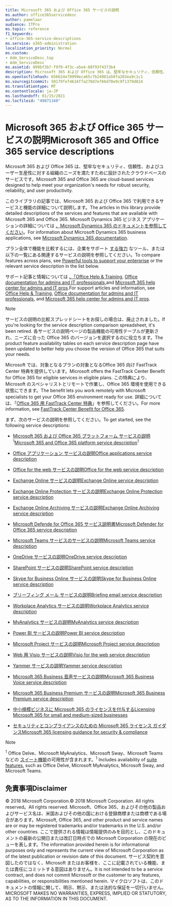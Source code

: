 ```yaml
---
title: Microsoft 365 および Office 365 サービスの説明
ms.author: office365servicedesc
author: pamelaar
audience: ITPro
ms.topic: reference
f1_keywords:
- office-365-service-descriptions
ms.service: o365-administration
localization_priority: Normal
ms.custom:
- Adm_ServiceDesc_top
- Adm_ServiceDesc
ms.assetid: 899bf3b7-f9f0-4f3c-a5e4-88f93f4373b4
description: Microsoft 365 および Office 365 は、堅牢なセキュリティ、信頼性、およびユーザー生産性に対する組織のニーズを満たすために設計されたクラウドベースのサービスです。
ms.openlocfilehash: 656624e78999eca65c7b24981a50fa203ea9c1c1
ms.sourcegitcommit: 50179fef4616ffa270d7e766d70e9c9f1379d824
ms.translationtype: MT
ms.contentlocale: ja-JP
ms.lasthandoff: 01/15/2021
ms.locfileid: "49871160"
---
```

# <a name="microsoft-365-and-office-365-service-descriptions"></a><span data-ttu-id="41d3f-103">Microsoft 365 および Office 365 サービスの説明</span><span class="sxs-lookup"><span data-stu-id="41d3f-103">Microsoft 365 and Office 365 service descriptions</span></span> 

<span data-ttu-id="41d3f-104">Microsoft 365 および Office 365 は、堅牢なセキュリティ、信頼性、およびユーザー生産性に対する組織のニーズを満たすために設計されたクラウドベースのサービスです。</span><span class="sxs-lookup"><span data-stu-id="41d3f-104">Microsoft 365 and Office 365 are cloud-based services designed to help meet your organization's needs for robust security, reliability, and user productivity.</span></span> 
  
<span data-ttu-id="41d3f-105">このライブラリの記事では、Microsoft 365 および Office 365 で利用できるサービスと機能の詳細について説明します。</span><span class="sxs-lookup"><span data-stu-id="41d3f-105">The articles in this library provide detailed descriptions of the services and features that are available with Microsoft 365 and Office 365.</span></span> <span data-ttu-id="41d3f-106">Microsoft Dynamics 365 ビジネス アプリケーションの詳細については [、Microsoft Dynamics 365 のドキュメントを参照してください](https://docs.microsoft.com/dynamics365/)。</span><span class="sxs-lookup"><span data-stu-id="41d3f-106">For information about Microsoft Dynamics 365 business applications, see [Microsoft Dynamics 365 documentation](https://docs.microsoft.com/dynamics365/).</span></span>

<span data-ttu-id="41d3f-107">プラン全体で機能を比較するには、企業をサポート [する強力](https://go.microsoft.com/fwlink/?LinkID=799177&amp;clcid=0x409) なツール、または以下の一覧にある関連するサービスの説明を参照してください。</span><span class="sxs-lookup"><span data-stu-id="41d3f-107">To compare features across plans, see [Powerful tools to support your enterprise](https://go.microsoft.com/fwlink/?LinkID=799177&amp;clcid=0x409) or the relevant service description in the list below.</span></span> 
  
<span data-ttu-id="41d3f-108">サポート記事と情報については [、「Office Help & Training](https://support.office.com/), [Office documentation for admins and IT professionals,](https://docs.microsoft.com/office/)and [Microsoft 365 help center for admins and IT pros](https://docs.microsoft.com/microsoft-365/).</span><span class="sxs-lookup"><span data-stu-id="41d3f-108">For support articles and information, see [Office Help & Training](https://support.office.com/), [Office documentation for admins and IT professionals](https://docs.microsoft.com/office/), and [Microsoft 365 help center for admins and IT pros](https://docs.microsoft.com/microsoft-365/).</span></span>
  
> [!NOTE]
> <span data-ttu-id="41d3f-109">サービスの説明の比較スプレッドシートをお探しの場合は、廃止されました。</span><span class="sxs-lookup"><span data-stu-id="41d3f-109">If you're looking for the service description comparison spreadsheet, it's been retired.</span></span> <span data-ttu-id="41d3f-110">各サービスの説明ページの製品機能の可用性テーブルが更新され、ニーズに合った Office 365 のバージョンを選択するのに役立ちます。</span><span class="sxs-lookup"><span data-stu-id="41d3f-110">The product feature availability tables on each service description page have been updated to better help you choose the version of Office 365 that suits your needs.</span></span> 
  
<span data-ttu-id="41d3f-111">Microsoft では、対象となるプランの対象となるOffice 365 向け FastTrack Center 特典を提供しています。</span><span class="sxs-lookup"><span data-stu-id="41d3f-111">Microsoft offers the FastTrack Center Benefit for Office 365 for eligible services in eligible plans.</span></span> <span data-ttu-id="41d3f-112">この特典により、Microsoft のスペシャリストとリモートで作業し、Office 365 環境を使用できる状態にできます。</span><span class="sxs-lookup"><span data-stu-id="41d3f-112">The benefit lets you work remotely with Microsoft specialists to get your Office 365 environment ready for use.</span></span> <span data-ttu-id="41d3f-113">詳細については、「[Office 365 用 FastTrack Center 特典](https://docs.microsoft.com/fasttrack/O365-fasttrack-benefit-for-office-365)」を参照してください。</span><span class="sxs-lookup"><span data-stu-id="41d3f-113">For more information, see [FastTrack Center Benefit for Office 365](https://docs.microsoft.com/fasttrack/O365-fasttrack-benefit-for-office-365).</span></span>
  
<span data-ttu-id="41d3f-114">まず、次のサービスの説明を参照してください。</span><span class="sxs-lookup"><span data-stu-id="41d3f-114">To get started, see the following service descriptions:</span></span>
  
- <span data-ttu-id="41d3f-115">[Microsoft 365 および Office 365 プラットフォーム サービスの説明](office-365-platform-service-description/office-365-platform-service-description.md)<sup>1</sup></span><span class="sxs-lookup"><span data-stu-id="41d3f-115">[Microsoft 365 and Office 365 platform service description](office-365-platform-service-description/office-365-platform-service-description.md)<sup>1</sup></span></span>

- [<span data-ttu-id="41d3f-116">Office アプリケーション サービスの説明</span><span class="sxs-lookup"><span data-stu-id="41d3f-116">Office applications service description</span></span>](office-applications-service-description/office-applications-service-description.md)

- [<span data-ttu-id="41d3f-117">Office for the web サービスの説明</span><span class="sxs-lookup"><span data-stu-id="41d3f-117">Office for the web service description</span></span>](office-online-service-description/office-online-service-description.md)

- [<span data-ttu-id="41d3f-118">Exchange Online サービスの説明</span><span class="sxs-lookup"><span data-stu-id="41d3f-118">Exchange Online service description</span></span>](exchange-online-service-description/exchange-online-service-description.md)

- [<span data-ttu-id="41d3f-119">Exchange Online Protection サービスの説明</span><span class="sxs-lookup"><span data-stu-id="41d3f-119">Exchange Online Protection service description</span></span>](exchange-online-protection-service-description/exchange-online-protection-service-description.md)

- [<span data-ttu-id="41d3f-120">Exchange Online Archiving サービスの説明</span><span class="sxs-lookup"><span data-stu-id="41d3f-120">Exchange Online Archiving service description</span></span>](exchange-online-archiving-service-description/exchange-online-archiving-service-description.md)

- [<span data-ttu-id="41d3f-121">Microsoft Defende for Office 365 サービス説明書</span><span class="sxs-lookup"><span data-stu-id="41d3f-121">Microsoft Defender for Office 365 service description</span></span>](office-365-advanced-threat-protection-service-description.md)

- [<span data-ttu-id="41d3f-122">Microsoft Teams サービスのサービスの説明</span><span class="sxs-lookup"><span data-stu-id="41d3f-122">Microsoft Teams service description</span></span>](teams-service-description.md)

- [<span data-ttu-id="41d3f-123">OneDrive サービスの説明</span><span class="sxs-lookup"><span data-stu-id="41d3f-123">OneDrive service description</span></span>](onedrive-for-business-service-description.md)

- [<span data-ttu-id="41d3f-124">SharePoint サービスの説明</span><span class="sxs-lookup"><span data-stu-id="41d3f-124">SharePoint service description</span></span>](sharepoint-online-service-description/sharepoint-online-service-description.md)

- [<span data-ttu-id="41d3f-125">Skype for Business Online サービスの説明</span><span class="sxs-lookup"><span data-stu-id="41d3f-125">Skype for Business Online service description</span></span>](skype-for-business-online-service-description/skype-for-business-online-service-description.md)

- [<span data-ttu-id="41d3f-126">ブリーフィング メール サービスの説明</span><span class="sxs-lookup"><span data-stu-id="41d3f-126">Briefing email service description</span></span>](briefing-service-description.md)

- [<span data-ttu-id="41d3f-127">Workplace Analytics サービスの説明</span><span class="sxs-lookup"><span data-stu-id="41d3f-127">Workplace Analytics service description</span></span>](workplace-analytics-service-description.md)

- [<span data-ttu-id="41d3f-128">MyAnalytics サービスの説明</span><span class="sxs-lookup"><span data-stu-id="41d3f-128">MyAnalytics service description</span></span>](mya-service-description.md)

- [<span data-ttu-id="41d3f-129">Power BI サービスの説明</span><span class="sxs-lookup"><span data-stu-id="41d3f-129">Power BI service description</span></span>](power-bi-service-description.md)

- [<span data-ttu-id="41d3f-130">Microsoft Project サービスの説明</span><span class="sxs-lookup"><span data-stu-id="41d3f-130">Microsoft Project service description</span></span>](project-online-service-description/project-online-service-description.md)

- [<span data-ttu-id="41d3f-131">Web 用 Visio サービスの説明</span><span class="sxs-lookup"><span data-stu-id="41d3f-131">Visio for the web service description</span></span>](visio-online-service-description/visio-online-service-description.md)

- [<span data-ttu-id="41d3f-132">Yammer サービスの説明</span><span class="sxs-lookup"><span data-stu-id="41d3f-132">Yammer service description</span></span>](yammer-service-description/yammer-service-description.md)

- [<span data-ttu-id="41d3f-133">Microsoft 365 Business 音声サービスの説明</span><span class="sxs-lookup"><span data-stu-id="41d3f-133">Microsoft 365 Business Voice service description</span></span>](microsoft-365-business-voice-service-description.md)

- [<span data-ttu-id="41d3f-134">Microsoft 365 Business Premium サービスの説明</span><span class="sxs-lookup"><span data-stu-id="41d3f-134">Microsoft 365 Business Premium service description</span></span>](microsoft-365-service-descriptions/microsoft-365-business-service-description.md)

- [<span data-ttu-id="41d3f-135">中小規模ビジネスに Microsoft 365 のライセンスを付与する</span><span class="sxs-lookup"><span data-stu-id="41d3f-135">Licensing Microsoft 365 for small and medium-sized businesses</span></span>](microsoft-365-service-descriptions/licensing-microsoft-365-in-smb.md)

- [<span data-ttu-id="41d3f-136">セキュリティとコンプライアンスのための Microsoft 365 ライセンス ガイダンス</span><span class="sxs-lookup"><span data-stu-id="41d3f-136">Microsoft 365 licensing guidance for security & compliance</span></span>](microsoft-365-service-descriptions/microsoft-365-tenantlevel-services-licensing-guidance/microsoft-365-security-compliance-licensing-guidance.md)


> [!NOTE]
> <span data-ttu-id="41d3f-137"><sup>1</sup> Office Delve、Microsoft MyAnalytics、Microsoft Sway、Microsoft Teams などの [スイート機能](https://docs.microsoft.com/office365/servicedescriptions/office-365-platform-service-description/office-365-suite-features)の可用性が含まれます。</span><span class="sxs-lookup"><span data-stu-id="41d3f-137"><sup>1</sup> Includes availability of [suite features](https://docs.microsoft.com/office365/servicedescriptions/office-365-platform-service-description/office-365-suite-features), such as Office Delve, Microsoft MyAnalytics, Microsoft Sway, and Microsoft Teams.</span></span>
  
## <a name="disclaimer"></a><span data-ttu-id="41d3f-138">免責事項</span><span class="sxs-lookup"><span data-stu-id="41d3f-138">Disclaimer</span></span>

<span data-ttu-id="41d3f-139">&copy; 2018 Microsoft Corporation.</span><span class="sxs-lookup"><span data-stu-id="41d3f-139">&copy; 2018 Microsoft Corporation.</span></span> <span data-ttu-id="41d3f-140">All rights reserved。</span><span class="sxs-lookup"><span data-stu-id="41d3f-140">All rights reserved.</span></span> <span data-ttu-id="41d3f-141">Microsoft、Office 365、およびその他の製品およびサービス名は、米国およびその他の国における登録商標または商標である場合があります。</span><span class="sxs-lookup"><span data-stu-id="41d3f-141">Microsoft, Office 365, and other product and service names are or may be registered trademarks and/or trademarks in the U.S. and/or other countries.</span></span> <span data-ttu-id="41d3f-142">ここで提供される情報は情報提供のみを目的とし、このドキュメントの最新の公開日または改訂日時点での Microsoft Corporation の現在のビューを表します。</span><span class="sxs-lookup"><span data-stu-id="41d3f-142">The information provided herein is for informational purposes only and represents the current view of Microsoft Corporation as of the latest publication or revision date of this document.</span></span> <span data-ttu-id="41d3f-143">サービス契約を意図したのではなく、Microsoft またはお客様を、ここに記載されている機能、または責任にコミットする意図はありません。</span><span class="sxs-lookup"><span data-stu-id="41d3f-143">It is not intended to be a service contract, and does not commit Microsoft or the customer to any features, capabilities, or responsibilities mentioned herein.</span></span> <span data-ttu-id="41d3f-144">マイクロソフトは、このドキュメントの情報に関して、明示、黙示、または法的な保証を一切行いません。</span><span class="sxs-lookup"><span data-stu-id="41d3f-144">MICROSOFT MAKES NO WARRANTIES, EXPRESS, IMPLIED OR STATUTORY, AS TO THE INFORMATION IN THIS DOCUMENT.</span></span>
 